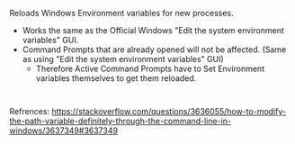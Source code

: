Reloads Windows Environment variables for new processes.

* Works the same as the Official Windows "Edit the system environment variables" GUI.
* Command Prompts that are already opened will not be affected. (Same as using "Edit the system environment variables" GUI)
  * Therefore Active Command Prompts have to Set Environment variables themselves to get them reloaded.
 ```
 
 
 ```
 
 Refrences:
 https://stackoverflow.com/questions/3636055/how-to-modify-the-path-variable-definitely-through-the-command-line-in-windows/3637349#3637349
